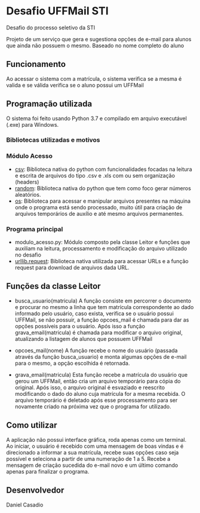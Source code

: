 # Desafio UFFMail STI

Desafio do processo seletivo da STI

Projeto de um serviço que gera e sugestiona opções de e-mail para alunos que ainda não possuem o mesmo. Baseado no nome completo do       aluno

## Funcionamento

Ao acessar o sistema com a matrícula, o sistema verifica se a mesma é valida e se válida verifica se o aluno possui um UFFMail

## Programação utilizada

O sistema foi feito usando Python 3.7 e compilado em arquivo executável (.exe) para Windows.

### Bibliotecas utilizadas e motivos

### Módulo Acesso
- [csv](https://docs.python.org/3/library/csv.html/): Biblioteca nativa do python com funcionalidades focadas na leitura e escrita de arquivos do tipo .csv e .xls com ou sem organização (headers)
- [random](https://docs.python.org/3/library/random.html/): Biblioteca nativa do python que tem como foco gerar números aleatórios.
- [os](https://docs.python.org/3/library/os.html/): Biblioteca para acessar e manipular arquivos presentes na máquina onde o programa está sendo processado, muito útil para criação de arquivos temporários de auxílio e até mesmo arquivos permanentes.

### Programa principal
- modulo_acesso.py: Módulo composto pela classe Leitor e funções que auxiliam na leitura, processamento e modificação do arquivo utilizado no desafio
- [urllib.request](https://docs.python.org/3/library/urllib.request.html#module-urllib.request/): Biblioteca nativa utilizada para acessar URLs e a função request para download de arquivos dada URL.


## Funções da classe Leitor
- busca_usuario(matricula)
  A função consiste em percorrer o documento e procurar no mesmo a linha que tem matrícula correspondente ao dado informado pelo usuário, caso exista, verifica se o usuário possui UFFMail, se não possuir, a função opcoes_mail é chamada para dar as opções possíveis para o usuário. Após isso a função grava_email(matricula) é chamada para modificar o arquivo original, atualizando a listagem de alunos que possuem UFFMail
  
- opcoes_mail(nome)
  A função recebe o nome do usuário (passada através da função busca_usuario) e monta algumas opções de e-mail para o mesmo, a opção escolhida é retornada.
  
- grava_email(matricula)
  Esta função recebe a matrícula do usuário que gerou um UFFMail, então cria um arquivo temporário para cópia do original. Após isso, o arquivo original é esvaziado e reescrito modificando o dado do aluno cuja matrícula for a mesma recebida. O arquivo temporário é deletado após esse processamento para ser novamente criado na próxima vez que o programa for utilizado.
  

## Como utilizar

A aplicação não possui interface gráfica, roda apenas como um terminal. Ao iniciar, o usuário é recebido com uma mensagem de boas vindas e é direcionado a informar a sua matrícula, recebe suas opções caso seja possível e seleciona a partir de uma numeração de 1 a 5. Recebe a mensagem de criação sucedida do e-mail novo e um último comando apenas para finalizar o programa.

## Desenvolvedor
Daniel Casadio
